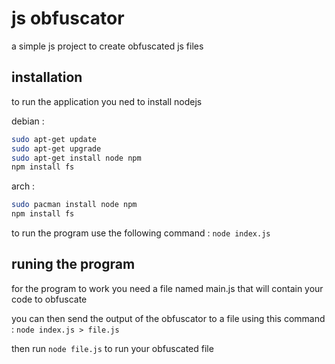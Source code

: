 # js obfuscator

a simple js project to create obfuscated js files

## installation

to run the application you ned to install nodejs

debian :
```sh
sudo apt-get update
sudo apt-get upgrade
sudo apt-get install node npm
npm install fs 
```

arch :
```sh
sudo pacman install node npm
npm install fs 
```

to run the program use the following command : `node index.js`

## runing the program

for the program to work you need a file named main.js that will contain your code to obfuscate

you can then send the output of the obfuscator to a file using this command : `node index.js > file.js`

then run `node file.js` to run your obfuscated file
